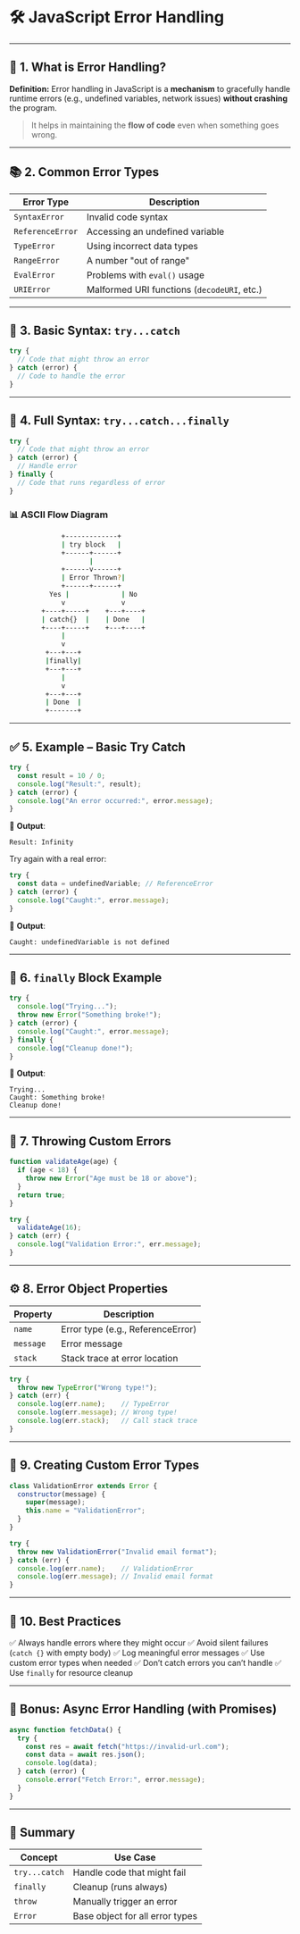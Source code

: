 # 🛠️ JavaScript Error Handling

---

## 📌 1. What is Error Handling?

**Definition:**
Error handling in JavaScript is a **mechanism** to gracefully handle runtime errors (e.g., undefined variables, network issues) **without crashing** the program.

> It helps in maintaining the **flow of code** even when something goes wrong.

---

## 📚 2. Common Error Types

| Error Type       | Description                                 |
| ---------------- | ------------------------------------------- |
| `SyntaxError`    | Invalid code syntax                         |
| `ReferenceError` | Accessing an undefined variable             |
| `TypeError`      | Using incorrect data types                  |
| `RangeError`     | A number "out of range"                     |
| `EvalError`      | Problems with `eval()` usage                |
| `URIError`       | Malformed URI functions (`decodeURI`, etc.) |

---

## 🔧 3. Basic Syntax: `try...catch`

```js
try {
  // Code that might throw an error
} catch (error) {
  // Code to handle the error
}
```

---

## 🔁 4. Full Syntax: `try...catch...finally`

```js
try {
  // Code that might throw an error
} catch (error) {
  // Handle error
} finally {
  // Code that runs regardless of error
}
```

### 📊 ASCII Flow Diagram

```bash
             +-------------+
             | try block   |
             +------+------+
                    |
             +------v------+
             | Error Thrown?|
             +------+------+
          Yes |             | No
             v              v
        +----+-----+    +---+----+
        | catch{}  |    | Done   |
        +----+-----+    +---+----+
             |
             v
         +---+---+
         |finally|
         +---+---+
             |
             v
         +---+---+
         | Done  |
         +-------+
```

---

## ✅ 5. Example – Basic Try Catch

```js
try {
  const result = 10 / 0;
  console.log("Result:", result);
} catch (error) {
  console.log("An error occurred:", error.message);
}
```

📝 **Output**:

```
Result: Infinity
```

Try again with a real error:

```js
try {
  const data = undefinedVariable; // ReferenceError
} catch (error) {
  console.log("Caught:", error.message);
}
```

📝 **Output**:

```
Caught: undefinedVariable is not defined
```

---

## 🧱 6. `finally` Block Example

```js
try {
  console.log("Trying...");
  throw new Error("Something broke!");
} catch (error) {
  console.log("Caught:", error.message);
} finally {
  console.log("Cleanup done!");
}
```

📝 **Output**:

```
Trying...
Caught: Something broke!
Cleanup done!
```

---

## 🎯 7. Throwing Custom Errors

```js
function validateAge(age) {
  if (age < 18) {
    throw new Error("Age must be 18 or above");
  }
  return true;
}

try {
  validateAge(16);
} catch (err) {
  console.log("Validation Error:", err.message);
}
```

---

## ⚙️ 8. Error Object Properties

| Property  | Description                       |
| --------- | --------------------------------- |
| `name`    | Error type (e.g., ReferenceError) |
| `message` | Error message                     |
| `stack`   | Stack trace at error location     |

```js
try {
  throw new TypeError("Wrong type!");
} catch (err) {
  console.log(err.name);    // TypeError
  console.log(err.message); // Wrong type!
  console.log(err.stack);   // Call stack trace
}
```

---

## 🧪 9. Creating Custom Error Types

```js
class ValidationError extends Error {
  constructor(message) {
    super(message);
    this.name = "ValidationError";
  }
}

try {
  throw new ValidationError("Invalid email format");
} catch (err) {
  console.log(err.name);    // ValidationError
  console.log(err.message); // Invalid email format
}
```

---

## 🧠 10. Best Practices

✅ Always handle errors where they might occur
✅ Avoid silent failures (`catch {}` with empty body)
✅ Log meaningful error messages
✅ Use custom error types when needed
✅ Don’t catch errors you can’t handle
✅ Use `finally` for resource cleanup

---

## 🧩 Bonus: Async Error Handling (with Promises)

```js
async function fetchData() {
  try {
    const res = await fetch("https://invalid-url.com");
    const data = await res.json();
    console.log(data);
  } catch (error) {
    console.error("Fetch Error:", error.message);
  }
}
```

---

## 📎 Summary

| Concept       | Use Case                        |
| ------------- | ------------------------------- |
| `try...catch` | Handle code that might fail     |
| `finally`     | Cleanup (runs always)           |
| `throw`       | Manually trigger an error       |
| `Error`       | Base object for all error types |
